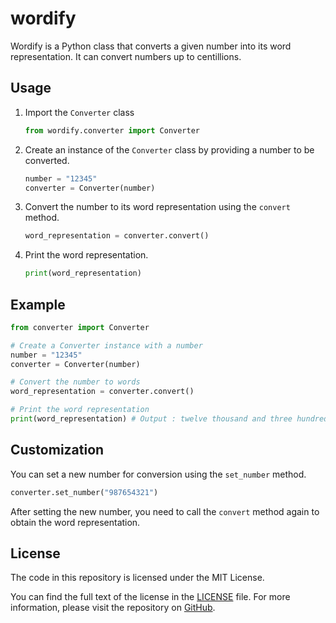 # wordify
Wordify is a Python class that converts a given number into its word representation. It can convert numbers up to centillions.

## Usage

1. Import the `Converter` class
    ```python
   from wordify.converter import Converter
   ```

2. Create an instance of the `Converter` class by providing a number to be converted.
    ```python
    number = "12345"
    converter = Converter(number)
    ```

3. Convert the number to its word representation using the `convert` method.
    ```python
    word_representation = converter.convert()
    ```

4. Print the word representation.
    ```python
    print(word_representation)
    ```

## Example

```python
from converter import Converter

# Create a Converter instance with a number
number = "12345"
converter = Converter(number)

# Convert the number to words
word_representation = converter.convert()

# Print the word representation
print(word_representation) # Output : twelve thousand and three hundred forty five
```

## Customization

You can set a new number for conversion using the `set_number` method.
```python
converter.set_number("987654321")
```
After setting the new number, you need to call the `convert` method again to obtain the word representation.

## License

The code in this repository is licensed under the MIT License.

You can find the full text of the license in the [LICENSE](https://github.com/fathiabdelmalek/wordify/blob/main/LICENSE) file. For more information, please visit the repository on [GitHub](https://github.com/fathiabdelmalek/wordify).